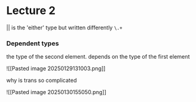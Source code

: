 # Lecture 2
|| is the 'either' type but written differently `\.+`

### Dependent types
the type of the second element. depends on the type of the first element

![[Pasted image 20250129131003.png]]

why is trans so complicated

![[Pasted image 20250130155050.png]]
